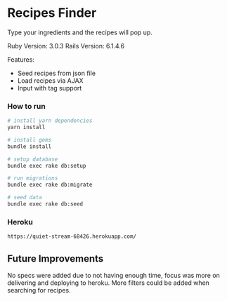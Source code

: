 # Recipes Finder

Type your ingredients and the recipes will pop up.

Ruby Version: 3.0.3
Rails Version: 6.1.4.6

Features:
* Seed recipes from json file
* Load recipes via AJAX
* Input with tag support

### How to run
```bash
# install yarn dependencies
yarn install

# install gems
bundle install

# setup database
bundle exec rake db:setup

# run migrations
bundle exec rake db:migrate

# seed data
bundle exec rake db:seed
```

### Heroku
```bash
https://quiet-stream-68426.herokuapp.com/
```

## Future Improvements
No specs were added due to not having enough time, focus was more on delivering and deploying to heroku.
More filters could be added when searching for recipes.
